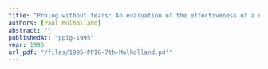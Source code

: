 ```yaml
---
title: "Prolog without tears: An evaluation of the effectiveness of a non Byrd Box model for students"
authors: [Paul Mulholland]
abstract: ""
publishedAt: "ppig-1995"
year: 1995
url_pdf: "/files/1995-PPIG-7th-Mulholland.pdf"
---
```


